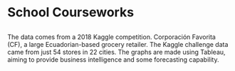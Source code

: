 # School Courseworks

## 
The data comes from a 2018 Kaggle competition. Corporación Favorita (CF), a large Ecuadorian-based grocery retailer. The Kaggle challenge data came from just 54 stores in 22 cities. The graphs are made using Tableau, aiming to provide business intelligence and some forecasting capability.
